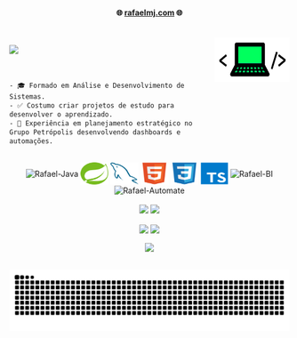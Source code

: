 <h4 align="center"> 🌐 <a href="https://rafaelmj.com/">rafaelmj.com</a> 🌐 </h4>

<br/>

<img align="right" alt="gif-gif" src="https://github.com/Rafael-MJ/Rafael-MJ/blob/main/gif.gif" height="80" width="135"/>

![](https://readme-typing-svg.herokuapp.com/?font=Press+Start+10P&color=00ff9c&size=15&lines=Olá,+me+chamo+Rafael,+bem-vindo+ao+meu+GitHub!;+Aqui+você+encontra+alguns+dos+meus+projetos.)
   
<br/>
  
    - 🎓 Formado em Análise e Desenvolvimento de Sistemas.
    - ✅ Costumo criar projetos de estudo para desenvolver o aprendizado.
    - 🏢 Experiência em planejamento estratégico no Grupo Petrópolis desenvolvendo dashboards e automações.

<div align="center" style="display: inline_block"><br>
 <img align="center" alt="Rafael-Java" height="40" width="50" src="https://raw.githubusercontent.com/jmnote/z-icons/master/svg/java.svg">
   <img align="center" alt="Rafael-Java" height="40" width="50" src="https://raw.githubusercontent.com/devicons/devicon/6910f0503efdd315c8f9b858234310c06e04d9c0/icons/spring/spring-original.svg">
 <img align="center" alt="Rafael-MySQL" height="40" width="50" src="https://raw.githubusercontent.com/devicons/devicon/6910f0503efdd315c8f9b858234310c06e04d9c0/icons/mysql/mysql-original.svg">
 <img align="center" alt="Rafael-HTML5" height="40" width="50" src="https://raw.githubusercontent.com/devicons/devicon/master/icons/html5/html5-original.svg">
 <img align="center" alt="Rafael-CSS3" height="40" width="50" src="https://raw.githubusercontent.com/devicons/devicon/master/icons/css3/css3-original.svg">
 <img align="center" alt="Rafael-TS" height="40" width="50" src="https://raw.githubusercontent.com/devicons/devicon/54cfe13ac10eaa1ef817a343ab0a9437eb3c2e08/icons/typescript/typescript-original.svg">
 <img align="center" alt="Rafael-BI" height="40" width="50" src="https://raw.githubusercontent.com/microsoft/PowerBI-Icons/24f1db8bdfab951c25db591772140d2f4ec5bc1e/SVG/Power-BI.svg">
 <img align="center" alt="Rafael-Automate" height="40" width="50" src="https://raw.githubusercontent.com/microsoft/PowerBI-Icons/24f1db8bdfab951c25db591772140d2f4ec5bc1e/SVG/Power-Automate-Colored.svg">

</div>
  
<br/>

<div align="center">
  <img height="135em" src="https://github-readme-stats.vercel.app/api?username=Rafael-MJ&show_icons=true&theme=gotham&include_all_commits=true&count_private=true"/>
  <img height="135em" src="https://github-readme-stats.vercel.app/api/top-langs/?username=Rafael-MJ&layout=compact&langs_count=7&theme=gotham"/>
</div>

<br/>
 
<div align="center"> 
  <a href="https://br.linkedin.com/in/rafaelmj" target="_blank"><img src="https://img.shields.io/badge/LinkedIn-000?style=for-the-badge&logo=linkedin&logoColor=0cf299" target="_blank"></a> 
  <a href = "mailto:rafaeljakubovsky@hotmail.com"><img src="https://img.shields.io/badge/-Email-000?style=for-the-badge&logo=microsoft-outlook&logoColor=0cf299" target="_blank"></a>
   
   ![](https://komarev.com/ghpvc/?username=your-github-Rafael-MJ&color=00ff9c)
   
</div>

##

<div align="center">
   <picture>
     <source media="(prefers-color-scheme: dark)" srcset="https://raw.githubusercontent.com/rafael-mj/rafael-mj/output/github-contribution-grid-snake-dark.svg">
     <source media="(prefers-color-scheme: light)" srcset="https://raw.githubusercontent.com/rafael-mj/rafael-mj/output/github-contribution-grid-snake.svg">
     <img alt="github contribution grid snake animation" src="https://raw.githubusercontent.com/rafael-mj/rafael-mj/output/github-contribution-grid-snake.svg">
   </picture>
</div>
